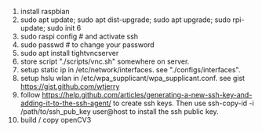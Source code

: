 1. install raspbian
2. sudo apt update; sudo apt dist-upgrade; sudo apt upgrade; sudo rpi-update; sudo init 6
3. sudo raspi config # and activate ssh
4. sudo passwd # to change your password
5. sudo apt install tightvncserver
6. store script "./scripts/vnc.sh" somewhere on server.
7. setup static ip in /etc/network/interfaces. see "./configs/interfaces".
8. setup hslu wlan in /etc/wpa_supplicant/wpa_supplicant.conf. see gist https://gist.github.com/wtjerry 
9. follow https://help.github.com/articles/generating-a-new-ssh-key-and-adding-it-to-the-ssh-agent/ to create ssh keys. Then use ssh-copy-id -i /path/to/ssh_pub_key user@host to install the ssh public key.
10. build / copy openCV3

